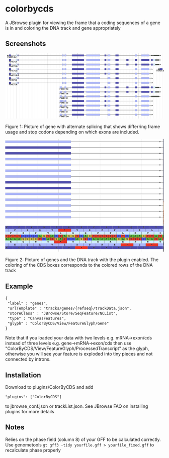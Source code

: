 # colorbycds

A JBrowse plugin for viewing the frame that a coding sequences of a gene is in and coloring the DNA track and gene appropriately

## Screenshots

![](img/1.png)

Figure 1: Picture of gene with alternate splicing that shows differring frame usage and stop codons depending on which exons are included.

![](img/2.png)

Figure 2: Picture of genes and the DNA track with the plugin enabled. The coloring of the CDS boxes corresponds to the colored rows of the DNA track

## Example

    {
     "label" : "genes",
     "urlTemplate" : "tracks/genes/{refseq}/trackData.json",
     "storeClass" : "JBrowse/Store/SeqFeature/NCList",
     "type" : "CanvasFeatures",
     "glyph" : "ColorByCDS/View/FeatureGlyph/Gene"
    }

Note that if you loaded your data with two levels e.g. mRNA->exon/cds instead of three levels e.g. gene->mRNA->exon/cds then use "ColorByCDS/View/FeatureGlyph/ProcessedTranscript" as the glyph, otherwise you will see your feature is exploded into tiny pieces and not connected by introns.

## Installation

Download to plugins/ColorByCDS and add

    "plugins": ["ColorByCDS"]

to jbrowse_conf.json or trackList.json. See JBrowse FAQ on installing plugins for more details


## Notes

Relies on the phase field (column 8) of your GFF to be calculated correctly. Use genometools `gt gff3 -tidy yourfile.gff > yourfile_fixed.gff` to recalculate phase properly


